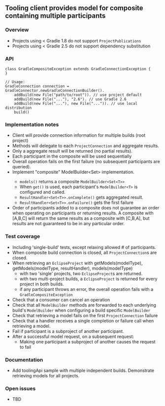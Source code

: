 ## Tooling client provides model for composite containing multiple participants

### Overview

- Projects using < Gradle 1.8 do not support `ProjectPublications`
- Projects using < Gradle 2.5 do not support dependency substitution

### API

    class GradleCompositeException extends GradleConnectionException {
    }
    
    // Usage:
    GradleConnection connection = GradleConnector.newGradleConnectionBuilder().
        addBuild(new File("path/to/root")). // use project default
        addBuild(new File("..."), "2.6"). // use Gradle 2.6
        addBuild(new File("..."), new File("...")). // use local distribution
        build()

### Implementation notes

- Client will provide connection information for multiple builds (root project)
- Methods will delegate to each `ProjectConnection` and aggregate results.
- Only a aggregate result will be returned (no partial results). 
- Each participant in the composite will be used sequentially
- Overall operation fails on the first failure (no subsequent participants are queried).
- Implement "composite" ModelBuilder<Set<T>> implementation.
    - `models()` returns a composite `ModelBuilder<Set<T>>`
    - When `get()` is used, each participant's `ModelBuilder<T>` is configured and called.
    - `ResultHandler<Set<T>>.onComplete()` gets aggregated result.
    - `ResultHandler<Set<T>>.onFailure()` gets the first failure
- Order of participants added to a composite does not guarantee an order when operating on participants or returning results.  A composite with [A,B,C] will return the same results as a composite with [C,B,A], but results are not guaranteed to be in any particular order.

### Test coverage

- Including 'single-build' tests, except relaxing allowed # of participants.
- When composite build connection is closed, all `ProjectConnection`s are closed.
- When retrieving an `EclipseProject` with getModels(modelType), getModels(modelType, resultHandler), models(modelType)
    - with two 'single' projects, two `EclipseProject`s are returned.
    - with two multi-project builds, a `EclipseProject` is returned for every project in both builds.
    - if any participant throws an error, the overall operation fails with a `GradleCompositeException`
- Check that a consumer can cancel an operation
- Check that all `ModelBuilder` methods are forwarded to each underlying build's `ModelBuilder` when configuring a build specific `ModelBuilder`
- Check that retrieving a model fails on the first `ProjectConnection` failure
- Check that a handler receives a single completion or failure call when retrieving a model. 
- Fail if participant is a subproject of another participant.
- After a successful model request, on a subsequent request:
    - Making one participant a subproject of another causes the request to fail


### Documentation

- Add toolingApi sample with multiple independent builds. Demonstrate retrieving models for all projects.

### Open issues

- TBD